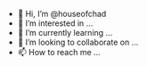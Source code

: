 - 👋 Hi, I’m @houseofchad
- 👀 I’m interested in ...
- 🌱 I’m currently learning ...
- 💞️ I’m looking to collaborate on ...
- 📫 How to reach me ...

<!---
houseofchad/houseofchad is a ✨ special ✨ repository because its `README.md` (this file) appears on your GitHub profile.
You can click the Preview link to take a look at your changes.
--->
